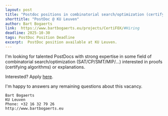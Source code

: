 ```yaml
---
layout: post
title: "Postdoc positions in combinatorial search/optimization (certifying algorithms / proof logging / explanations) (deadline October 30, 2025)"
shorttitle: "PostDoc @ KU Leuven"
author: Bart Bogaerts
link:  https://www.bartbogaerts.eu/projects/CertiFOX/#Hiring
deadline: 2025-10-30
tags: PostDoc Position Deadline
excerpt:  PostDoc position available at KU Leuven.  
---
```


I'm looking for talented PostDocs with strong expertise in some field of combinatorial search/optimization (SAT/CP/SMT/MIP/...) interested in proofs (certifying algorithms) or explanations. 

Interested? Apply [here](https://www.kuleuven.be/personeel/jobsite/jobs/60562950).      

I'm happy to answers any remaining questions about this vacancy. 


    Bart Bogaerts
    KU Leuven 
    Phone: +32 16 32 79 26
    http://www.bartbogaerts.eu

